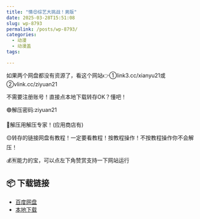 ```yaml
---
title: "情😍综艺大挑战！男版"
date: 2025-03-28T15:51:08
slug: wp-8793
permalink: /posts/wp-8793/
categories:
  - 动漫
  - 动漫盖
tags:

---
```


如果两个网盘都没有资源了，看这个网站👉①link3.cc/xianyu21或②vlink.cc/ziyuan21

不需要注册账号！直接点本地下载转存OK？懂吧！

🟢解压密码:ziyuan21

🔵解压用解压专家！(应用商店有)

🟡转存的链接网盘有教程！一定要看教程！按教程操作！不按教程操作你不会解压！

💰🈶能力的宝，可以点左下角赞赏支持一下网站运行

## 📦 下载链接
- [百度网盘](https://blziyuan21.com/pay-download/8793?key=9836e93191&down_id=0)
- [本地下载](https://blziyuan21.com/pay-download/8793?key=9836e93191&down_id=1)

